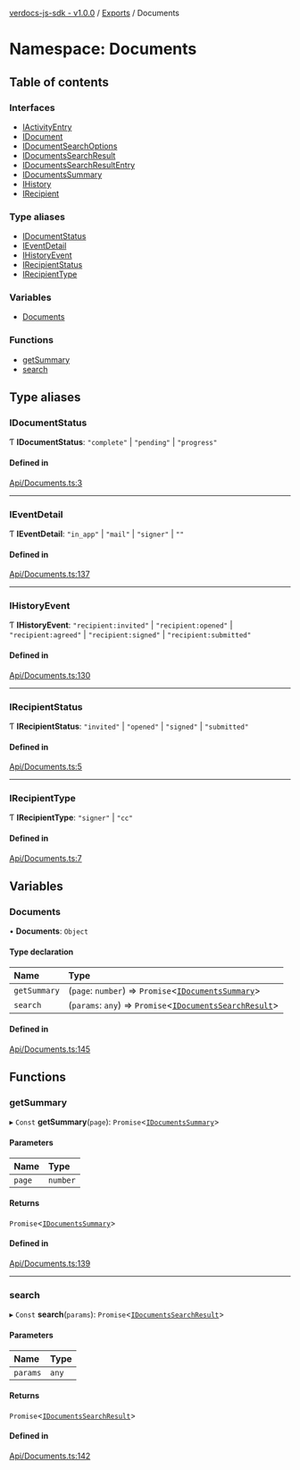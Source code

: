 [verdocs-js-sdk - v1.0.0](../README.md) / [Exports](../modules.md) / Documents

# Namespace: Documents

## Table of contents

### Interfaces

- [IActivityEntry](../interfaces/Documents.IActivityEntry.md)
- [IDocument](../interfaces/Documents.IDocument.md)
- [IDocumentSearchOptions](../interfaces/Documents.IDocumentSearchOptions.md)
- [IDocumentsSearchResult](../interfaces/Documents.IDocumentsSearchResult.md)
- [IDocumentsSearchResultEntry](../interfaces/Documents.IDocumentsSearchResultEntry.md)
- [IDocumentsSummary](../interfaces/Documents.IDocumentsSummary.md)
- [IHistory](../interfaces/Documents.IHistory.md)
- [IRecipient](../interfaces/Documents.IRecipient.md)

### Type aliases

- [IDocumentStatus](Documents.md#idocumentstatus)
- [IEventDetail](Documents.md#ieventdetail)
- [IHistoryEvent](Documents.md#ihistoryevent)
- [IRecipientStatus](Documents.md#irecipientstatus)
- [IRecipientType](Documents.md#irecipienttype)

### Variables

- [Documents](Documents.md#documents)

### Functions

- [getSummary](Documents.md#getsummary)
- [search](Documents.md#search)

## Type aliases

### IDocumentStatus

Ƭ **IDocumentStatus**: ``"complete"`` \| ``"pending"`` \| ``"progress"``

#### Defined in

[Api/Documents.ts:3](https://github.com/Verdocs/js-sdk/blob/458266e/src/Api/Documents.ts#L3)

___

### IEventDetail

Ƭ **IEventDetail**: ``"in_app"`` \| ``"mail"`` \| ``"signer"`` \| ``""``

#### Defined in

[Api/Documents.ts:137](https://github.com/Verdocs/js-sdk/blob/458266e/src/Api/Documents.ts#L137)

___

### IHistoryEvent

Ƭ **IHistoryEvent**: ``"recipient:invited"`` \| ``"recipient:opened"`` \| ``"recipient:agreed"`` \| ``"recipient:signed"`` \| ``"recipient:submitted"``

#### Defined in

[Api/Documents.ts:130](https://github.com/Verdocs/js-sdk/blob/458266e/src/Api/Documents.ts#L130)

___

### IRecipientStatus

Ƭ **IRecipientStatus**: ``"invited"`` \| ``"opened"`` \| ``"signed"`` \| ``"submitted"``

#### Defined in

[Api/Documents.ts:5](https://github.com/Verdocs/js-sdk/blob/458266e/src/Api/Documents.ts#L5)

___

### IRecipientType

Ƭ **IRecipientType**: ``"signer"`` \| ``"cc"``

#### Defined in

[Api/Documents.ts:7](https://github.com/Verdocs/js-sdk/blob/458266e/src/Api/Documents.ts#L7)

## Variables

### Documents

• **Documents**: `Object`

#### Type declaration

| Name | Type |
| :------ | :------ |
| `getSummary` | (`page`: `number`) => `Promise`<[`IDocumentsSummary`](../interfaces/Documents.IDocumentsSummary.md)\> |
| `search` | (`params`: `any`) => `Promise`<[`IDocumentsSearchResult`](../interfaces/Documents.IDocumentsSearchResult.md)\> |

#### Defined in

[Api/Documents.ts:145](https://github.com/Verdocs/js-sdk/blob/458266e/src/Api/Documents.ts#L145)

## Functions

### getSummary

▸ `Const` **getSummary**(`page`): `Promise`<[`IDocumentsSummary`](../interfaces/Documents.IDocumentsSummary.md)\>

#### Parameters

| Name | Type |
| :------ | :------ |
| `page` | `number` |

#### Returns

`Promise`<[`IDocumentsSummary`](../interfaces/Documents.IDocumentsSummary.md)\>

#### Defined in

[Api/Documents.ts:139](https://github.com/Verdocs/js-sdk/blob/458266e/src/Api/Documents.ts#L139)

___

### search

▸ `Const` **search**(`params`): `Promise`<[`IDocumentsSearchResult`](../interfaces/Documents.IDocumentsSearchResult.md)\>

#### Parameters

| Name | Type |
| :------ | :------ |
| `params` | `any` |

#### Returns

`Promise`<[`IDocumentsSearchResult`](../interfaces/Documents.IDocumentsSearchResult.md)\>

#### Defined in

[Api/Documents.ts:142](https://github.com/Verdocs/js-sdk/blob/458266e/src/Api/Documents.ts#L142)
